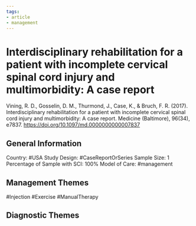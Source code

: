 ```yaml
---
tags:
- article
- management
---
```


# Interdisciplinary rehabilitation for a patient with incomplete cervical spinal cord injury and multimorbidity: A case report
Vining, R. D., Gosselin, D. M., Thurmond, J., Case, K., & Bruch, F. R. (2017). Interdisciplinary rehabilitation for a patient with incomplete cervical spinal cord injury and multimorbidity: A case report. Medicine (Baltimore), 96(34), e7837. https://doi.org/10.1097/md.0000000000007837 

## General Information
Country: #USA 
Study Design: #CaseReportOrSeries 
Sample Size: 1
Percentage of Sample with SCI: 100%
Model of Care: #management 

## Management Themes
#Injection #Exercise #ManualTherapy 

## Diagnostic Themes
